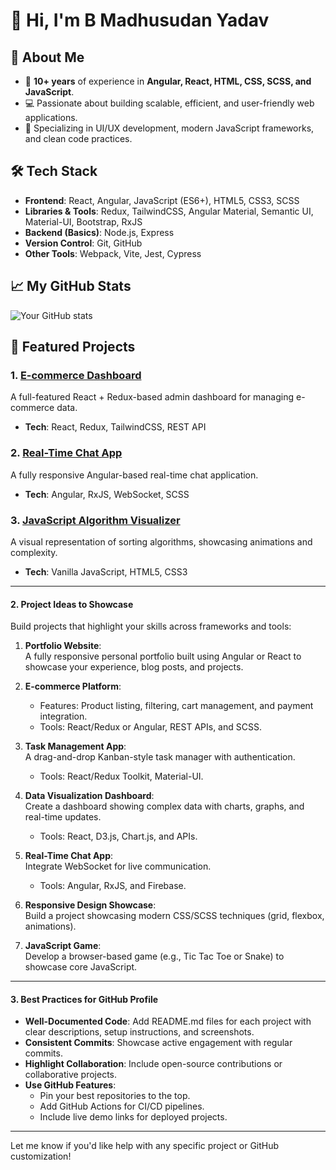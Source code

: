 # 👋 Hi, I'm B Madhusudan Yadav

## 🚀 About Me
- 🌟 **10+ years** of experience in **Angular, React, HTML, CSS, SCSS, and JavaScript**.
- 💻 Passionate about building scalable, efficient, and user-friendly web applications.
- 🎯 Specializing in UI/UX development, modern JavaScript frameworks, and clean code practices.

## 🛠️ Tech Stack
- **Frontend**: React, Angular, JavaScript (ES6+), HTML5, CSS3, SCSS
- **Libraries & Tools**: Redux, TailwindCSS, Angular Material, Semantic UI, Material-UI, Bootstrap, RxJS
- **Backend (Basics)**: Node.js, Express
- **Version Control**: Git, GitHub
- **Other Tools**: Webpack, Vite, Jest, Cypress

## 📈 My GitHub Stats
![Your GitHub stats](https://github-readme-stats.vercel.app/api?username=your-github-username&show_icons=true&theme=radical)

## 🌟 Featured Projects
### 1. [E-commerce Dashboard](https://github.com/your-repo)
A full-featured React + Redux-based admin dashboard for managing e-commerce data.
- **Tech**: React, Redux, TailwindCSS, REST API

### 2. [Real-Time Chat App](https://github.com/your-repo)
A fully responsive Angular-based real-time chat application.
- **Tech**: Angular, RxJS, WebSocket, SCSS

### 3. [JavaScript Algorithm Visualizer](https://github.com/your-repo)
A visual representation of sorting algorithms, showcasing animations and complexity.
- **Tech**: Vanilla JavaScript, HTML5, CSS3

---

#### **2. Project Ideas to Showcase**
Build projects that highlight your skills across frameworks and tools:

1. **Portfolio Website**:  
   A fully responsive personal portfolio built using Angular or React to showcase your experience, blog posts, and projects.

2. **E-commerce Platform**:  
   - Features: Product listing, filtering, cart management, and payment integration.  
   - Tools: React/Redux or Angular, REST APIs, and SCSS.

3. **Task Management App**:  
   A drag-and-drop Kanban-style task manager with authentication.  
   - Tools: React/Redux Toolkit, Material-UI.

4. **Data Visualization Dashboard**:  
   Create a dashboard showing complex data with charts, graphs, and real-time updates.  
   - Tools: React, D3.js, Chart.js, and APIs.

5. **Real-Time Chat App**:  
   Integrate WebSocket for live communication.  
   - Tools: Angular, RxJS, and Firebase.

6. **Responsive Design Showcase**:  
   Build a project showcasing modern CSS/SCSS techniques (grid, flexbox, animations).

7. **JavaScript Game**:  
   Develop a browser-based game (e.g., Tic Tac Toe or Snake) to showcase core JavaScript.

---

#### **3. Best Practices for GitHub Profile**
- **Well-Documented Code**: Add README.md files for each project with clear descriptions, setup instructions, and screenshots.
- **Consistent Commits**: Showcase active engagement with regular commits.
- **Highlight Collaboration**: Include open-source contributions or collaborative projects.
- **Use GitHub Features**:
  - Pin your best repositories to the top.
  - Add GitHub Actions for CI/CD pipelines.
  - Include live demo links for deployed projects.

---

Let me know if you'd like help with any specific project or GitHub customization!
